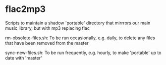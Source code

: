 # flac2mp3
Scripts to maintain a shadow 'portable' directory that mirrrors our main music library, but with mp3 replacing flac

rm-obsolete-files.sh: To be run occasionally, e.g. daily, to delete any files that have been removed from the master

sync-new-files.sh: To be run frequently, e.g. hourly, to make 'portable' up to date with 'master'

